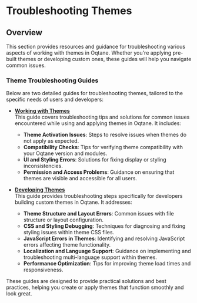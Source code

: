 # Troubleshooting Themes

## Overview

This section provides resources and guidance for troubleshooting various aspects of working with themes in Oqtane. Whether you're applying pre-built themes or developing custom ones, these guides will help you navigate common issues.

### Theme Troubleshooting Guides

Below are two detailed guides for troubleshooting themes, tailored to the specific needs of users and developers:

- **[Working with Themes](../../guides/troubleshooting/troubleshooting-themes.md)**  
  This guide covers troubleshooting tips and solutions for common issues encountered while using and applying themes in Oqtane. It includes:
  - **Theme Activation Issues**: Steps to resolve issues when themes do not apply as expected.
  - **Compatibility Checks**: Tips for verifying theme compatibility with your Oqtane version and modules.
  - **UI and Styling Errors**: Solutions for fixing display or styling inconsistencies.
  - **Permission and Access Problems**: Guidance on ensuring that themes are visible and accessible for all users.

- **[Developing Themes](../../guides/troubleshooting/troubleshooting-developing-themes.md)**  
  This guide provides troubleshooting steps specifically for developers building custom themes in Oqtane. It addresses:
  - **Theme Structure and Layout Errors**: Common issues with file structure or layout configuration.
  - **CSS and Styling Debugging**: Techniques for diagnosing and fixing styling issues within theme CSS files.
  - **JavaScript Errors in Themes**: Identifying and resolving JavaScript errors affecting theme functionality.
  - **Localization and Language Support**: Guidance on implementing and troubleshooting multi-language support within themes.
  - **Performance Optimization**: Tips for improving theme load times and responsiveness.

These guides are designed to provide practical solutions and best practices, helping you create or apply themes that function smoothly and look great.

